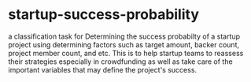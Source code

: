 # startup-success-probability
a classification task for Determining the success probabilty of a startup project using determining factors such as target amount, backer count, project member count, and etc. This is to help startup teams to reassess their strategies especially in crowdfunding as well as take care of the important variables that may define the project's success.
